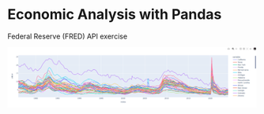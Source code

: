 # Economic Analysis with Pandas

Federal Reserve (FRED) API exercise

![screenshot](/screenshots/unemployment_US.png)
